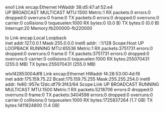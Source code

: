 eno1      Link encap:Ethernet  HWaddr 38:d5:47:af:52:e4  
          UP BROADCAST MULTICAST  MTU:1500  Metric:1
          RX packets:0 errors:0 dropped:0 overruns:0 frame:0
          TX packets:0 errors:0 dropped:0 overruns:0 carrier:0
          collisions:0 txqueuelen:1000 
          RX bytes:0 (0.0 B)  TX bytes:0 (0.0 B)
          Interrupt:20 Memory:fb200000-fb220000 

lo        Link encap:Local Loopback  
          inet addr:127.0.0.1  Mask:255.0.0.0
          inet6 addr: ::1/128 Scope:Host
          UP LOOPBACK RUNNING  MTU:65536  Metric:1
          RX packets:3751731 errors:0 dropped:0 overruns:0 frame:0
          TX packets:3751731 errors:0 dropped:0 overruns:0 carrier:0
          collisions:0 txqueuelen:1000 
          RX bytes:255070431 (255.0 MB)  TX bytes:255070431 (255.0 MB)

wlxf42853004df8 Link encap:Ethernet  HWaddr f4:28:53:00:4d:f8  
          inet addr:175.159.75.22  Bcast:175.159.75.255  Mask:255.255.254.0
          inet6 addr: fe80::957e:12dc:df79:3f43/64 Scope:Link
          UP BROADCAST RUNNING MULTICAST  MTU:1500  Metric:1
          RX packets:5218706 errors:0 dropped:0 overruns:0 frame:0
          TX packets:3404598 errors:0 dropped:0 overruns:0 carrier:0
          collisions:0 txqueuelen:1000 
          RX bytes:1725837264 (1.7 GB)  TX bytes:1411824800 (1.4 GB)

